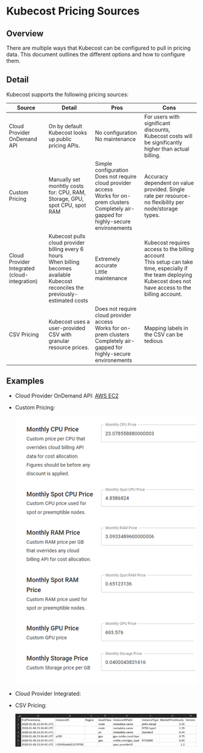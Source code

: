 # Kubecost Pricing Sources

## Overview

There are multiple ways that Kubecost can be configured to pull in pricing data. This document outlines the different options and how to configure them.

## Detail

Kubecost supports the following pricing sources:

| Source | Detail | Pros | Cons |
|--|--|--|--|
| Cloud Provider OnDemand API | On by default<br>Kubecost looks up public pricing APIs. | No configuration<br>No maintenance | For users with significant discounts, Kubecost costs will be significantly higher than actual billing. |
| Custom Pricing | Manually set monhtly costs for: CPU, RAM, Storage, GPU, spot CPU, spot RAM | Simple configuration<br>Does not require cloud provider access<br>Works for on-prem clusters<br>Completely air-gapped for highly-secure environements  | Accuracy dependent on value provided. Single rate per resource- no flexibility per node/storage types. |
| Cloud Provider Integrated (cloud-integration) | Kubecost pulls cloud provider billing every 6 hours<br>When billing becomes available Kubecost reconciles the previously-estimated costs | Extremely accurate<br>Little maintenance | Kubecost requires access to the billing account<br>This setup can take time, especially if the team deploying Kubecost does not have access to the billing account. |
| CSV Pricing | Kubecost uses a user-provided CSV with granular resource prices. | Does not require cloud provider access<br>Works for on-prem clusters<br>Completely air-gapped for highly-secure environements | Mapping labels in the CSV can be tedious |

## Examples

- Cloud Provider OnDemand API: [AWS EC2](https://pricing.us-east-1.amazonaws.com/offers/v1.0/aws/AmazonEC2/current/us-east-2/index.json)

- Custom Pricing:

    ![UI Custom Pricing Screenshot](../images/custom-pricing.png)

- Cloud Provider Integrated:

- CSV Pricing:

    ![CSV Pricing Table](/images/pricing.png)
